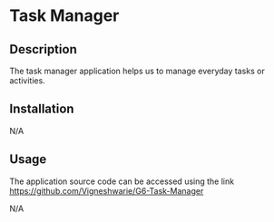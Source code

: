 # Task Manager

## Description

The task manager application helps us to manage everyday tasks or activities.

## Installation

N/A

## Usage

The application source code can be accessed using the link https://github.com/Vigneshwarie/G6-Task-Manager

N/A

